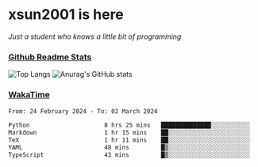 # xsun2001 is here

*Just a student who knows a little bit of programming*

### [Github Readme Stats](https://github.com/anuraghazra/github-readme-stats)

![Top Langs](https://github-readme-stats.vercel.app/api/top-langs/?username=xsun2001&layout=compact&theme=radical) ![Anurag's GitHub stats](https://github-readme-stats.vercel.app/api?username=xsun2001&show_icons=true&theme=radical)

### [WakaTime](https://wakatime.com)

<!--START_SECTION:waka-->

```txt
From: 24 February 2024 - To: 02 March 2024

Python                     8 hrs 25 mins   ██████████████░░░░░░░░░░░   56.18 %
Markdown                   1 hr 15 mins    ██░░░░░░░░░░░░░░░░░░░░░░░   08.38 %
TeX                        1 hr 11 mins    ██░░░░░░░░░░░░░░░░░░░░░░░   07.89 %
YAML                       48 mins         █▒░░░░░░░░░░░░░░░░░░░░░░░   05.37 %
TypeScript                 43 mins         █▒░░░░░░░░░░░░░░░░░░░░░░░   04.86 %
```

<!--END_SECTION:waka-->
